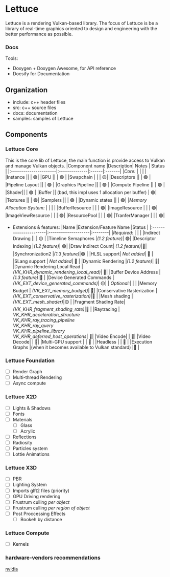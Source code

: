# Lettuce

Lettuce is a rendering Vulkan-based library.
The focus of Lettuce is be a library of real-time graphics oriented to design and engineering with the better
performance as possible.

### Docs

Tools:

- Doxygen + Doxygen Awesome, for API reference
- Docsify for Documentation

## Organization

- include: c++ header files
- src: c++ source files
- docs: documentation
- samples: samples of Lettuce

## Components

### Lettuce Core

This is the core lib of Lettuce, the main function is provide access to Vulkan and manage Vulkan objects.
|Component name |Description| Notes | Status |
|:----------------------|:--------------|:------|:-------|
|_Core:_ | | | |
|Instance || | 🟢|
|GPU || | 🟢 |
|Swapchain | | | 🟡|
|Descriptors || | 🟢 |
|Pipeline Layout || | 🟢 |
|Graphics Pipeline || | 🟢 |
|Compute Pipeline || | 🟢 |
|Shader|| | 🟢 |
|Buffer || (bad, this impl uses 1 allocation per buffer) | 🟢|
|Textures || | 🟢|
|Samplers || | 🟢 |
|Dynamic states || | 🟢|
|_Memory Allocation System:_ | | | |
|BufferResource | | | 🟢|
|ImageResource | | | 🟢|
|ImageViewResource | | | 🟢|
|ResourcePool | | | 🟢|
|TranferManager | | | 🟢|

- Extensions & features:
  |Name |Extension/Feature Name |Status |
  |:----------------------|:--------------------|:--------|
  |_Required:_ | | |
  |Indirect Drawing || | 🟡 |
  |Timeline Semaphores |_(1.2 feature)_| 🟢|
  |Descriptor Indexing |_(1.2 feature)_| 🟢|
  |Draw Indirect Count| _(1.2 feature)_|🚧|
  |Synchronization2 |_(1.3 feature)_|🟢 |
  |HLSL support| _Not added_| 🚧 |
  |SLang support | _Not added_| 🚧 |
  |Dynamic Rendering |_(1.2 feature)_| 🚧|
  |Dynamic Rendering Local Read |_(VK_KHR_dynamic_rendering_local_read)_| 🚧|
  |Buffer Device Address |_(1.3 feature)_|🚧 |
  |Device Generated Commands |_(VK_EXT_device_generated_commands)_| 🟡|
  | _Optional:_| | |
  |Memory Budget | _(VK_EXT_memory_budget)_| 🚧|
  |Conservative Rasterization |_(VK_EXT_conservative_rasterization)_|🚧 |
  |Mesh shading |_(VK_EXT_mesh_shader)_|🟡 |
  |Fragment Shading Rate| _(VK_KHR_fragment_shading_rate)_|🚧 |
  |Raytracing | _VK_KHR_acceleration_structure_ <br> _VK_KHR_ray_tracing_pipeline_ <br> _VK_KHR_ray_query_ <br> _VK_KHR_pipeline_library_ <br> _VK_KHR_deferred_host_operations_| 🚧|
  |Video Encode| | 🚧|
  |Video Decode| | 🚧|
  |Multi-GPU support | | 🚧 |
  |Headless | | 🚧 |
  |Execution Graphs |(when it becomes available to Vulkan standard) |🚧 |
  
### Lettuce Foundation

- [ ] Render Graph
- [ ] Multi-thread Rendering
- [ ] Async compute
### Lettuce X2D

- [ ] Lights & Shadows
- [ ] Fonts
- [ ] Materials
  - [ ] Glass
  - [ ] Acrylic
- [ ] Reflections
- [ ] Radiosity
- [ ] Particles system
- [ ] Lottie Animations

### Lettuce X3D

- [ ] PBR
- [ ] Lighting System
- [ ] Imports glft2 files (priority)
- [ ] GPU Driving rendering
- [ ] Frustrum culling _per object_
- [ ] Frustrum culling _per region of object_
- [ ] Post Proccessing Effects
  - [ ] Bookeh by distance

### Lettuce Compute

- [ ] Kernels

### hardware-vendors recommendations

[nvidia](https://developer.nvidia.com/blog/vulkan-dos-donts/)
